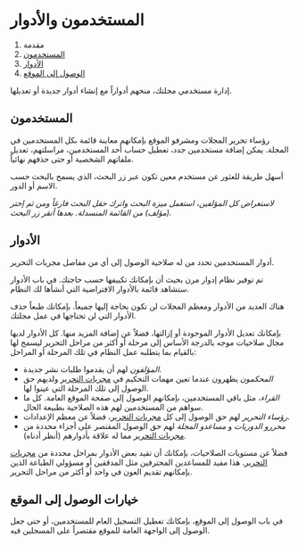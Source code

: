 ﻿# المستخدمون والأدوار

1. مقدمة
2. [المستخدمون](users-users)
3. [الأدوار](users-roles)
4. [الوصول إلى الموقع](users-site-access)

إدارة مستخدمي مجلتك، منحهم أدواراً مع إنشاء أدوار جديدة أو تعديلها.

## <a name="users-users"></a> المستخدمون

رؤساء تحرير المجلات ومشرفو الموقع بإمكانهم معاينة قائمة بكل المستخدمين في المجلة. يمكن إضافة مستخدمين جدد، تعطيل حساب أحد المستخدمين، مراسلتهم، تعديل ملفاتهم الشخصية أو حتى حذفهم نهائياً.

أسهل طريقة للعثور عن مستخدم معين تكون عبر زر البحث، الذي يسمح بالبحث حسب الاسم أو الدور.

*لاستعراض كل المؤلفين، استعمل ميزة البحث واترك حقل البحث فارغاً ومن ثم إختر (مؤلف) من القائمة المنسدلة. بعدها أنقر زر البحث.*

## <a name="users-roles"></a> الأدوار

أدوار المستخدمين تحدد من له صلاحية الوصول إلى أي من مفاصل مجريات التحرير.

تم توفير نظام إدوار مرن بحيث أن بإمكانك تكييفها حسب حاجتك. في باب الأدوار ستشاهد قائمة بالأدوار الافتراضية التي أنشأها لك النظام.

هناك العديد من الأدوار ومعظم المجلات لن تكون بحاجة إليها جميعاً. بإمكانك طبعاً حذف الأدوار التي لن تحتاجها في عمل مجلتك.

بإمكانك تعديل الأدوار الموجودة أو إزالتها، فضلاً عن إضافة المزيد منها. كل الأدوار لديها مجال صلاحيات موجه بالدرجة الأساس إلى مرحلة أو أكثر من مراحل التحرير ليسمح لها بالقيام بما يتطلبه عمل النظام في تلك المرحلة أو المراحل:

- *المؤلفون* لهم أن يقدموا طلبات نشر جديدة.
- *المحكمون* يظهرون عندما تعين مهمات التحكيم في [مجريات التحرير](editorial-workflow.md) ولديهم حق الوصول إلى تلك المرحلة التي عينوا لها.
- *القراء*، مثل باقي المستخدمين، بإمكانهم الوصول إلى صفحة الموقع العامة. كل ما سواهم من المستخدمين لهم هذه الصلاحية بطبيعة الحال.
- *رؤساء التحرير* لهم حق الوصول إلى كل [مجريات التحرير](editorial-workflow.md)، فضلاً عن معظم الإعدادات.
- *محررو الدوريات* و *مساعدو المجلة* لهم حق الوصول المقتصر على أجزاء محددة من [مجريات التحرير](editorial-workflow.md) مما له علاقة بأدوارهم (أنظر أدناه).

فضلاً عن مستويات الصلاحيات، بإمكانك أن تقيد بعض الأدوار بمراحل محددة من [مجريات التحرير](editorial-workflow.md). هذا مفيد للمساعدين المحترفين مثل المدققين أو مسؤولي الطباعة الذين بإمكانهم تقديم العون في واحد أو أكثر من مراحل التحرير.

## <a name="users-site-access"></a> خيارات الوصول إلى الموقع

في باب الوصول إلى الموقع، بإمكانك تعطيل التسجيل العام للمستخدمين، أو حتى جعل الوصول إلى الواجهة العامة للموقع مقتصراً على المسجلين فيه.
